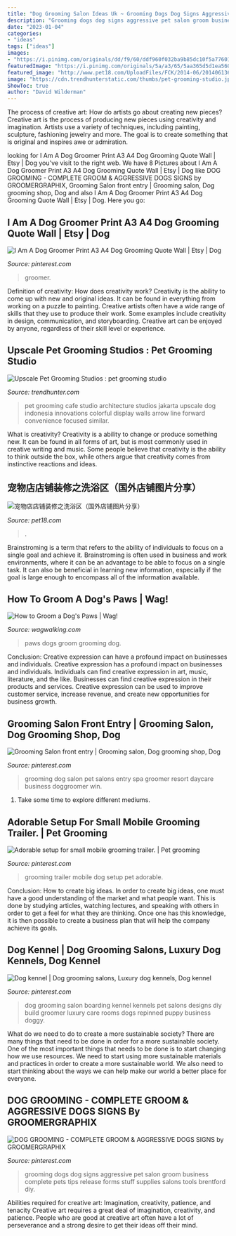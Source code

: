 ```yaml
---
title: "Dog Grooming Salon Ideas Uk ~ Grooming Dogs Dog Signs Aggressive Pet Salon Groom Business Complete Pets Tips Release Forms Stuff Supplies Salons Tools Brentford Diy"
description: "Grooming dogs dog signs aggressive pet salon groom business complete pets tips release forms stuff supplies salons tools brentford diy"
date: "2023-01-04"
categories:
- "ideas"
tags: ["ideas"]
images:
- "https://i.pinimg.com/originals/dd/f9/60/ddf960f032ba9b85dc10f5a77601f5f2.jpg"
featuredImage: "https://i.pinimg.com/originals/5a/a3/65/5aa365d5d1ea56055542ee8d6b1eeb39.jpg"
featured_image: "http://www.pet18.com/UploadFiles/FCK/2014-06/201406136P8T22FP68.JPG"
image: "https://cdn.trendhunterstatic.com/thumbs/pet-grooming-studio.jpeg"
ShowToc: true
author: "David Wilderman"
---
```



The process of creative art: How do artists go about creating new pieces?
Creative art is the process of producing new pieces using creativity and imagination. Artists use a variety of techniques, including painting, sculpture, fashioning jewelry and more. The goal is to create something that is original and inspires awe or admiration.

	

		
looking for I Am A Dog Groomer Print A3 A4 Dog Grooming Quote Wall | Etsy | Dog you've visit to the right web. We have 8 Pictures about I Am A Dog Groomer Print A3 A4 Dog Grooming Quote Wall | Etsy | Dog like DOG GROOMING - COMPLETE GROOM &amp; AGGRESSIVE DOGS SIGNS by GROOMERGRAPHIX, Grooming Salon front entry | Grooming salon, Dog grooming shop, Dog and also I Am A Dog Groomer Print A3 A4 Dog Grooming Quote Wall | Etsy | Dog. Here you go:
		
    
## I Am A Dog Groomer Print A3 A4 Dog Grooming Quote Wall | Etsy | Dog

<img loading=lazy src="https://i.pinimg.com/originals/9e/1e/bf/9e1ebf7d88c5ef717e777417749e82c7.jpg" onerror="this.onerror=null;this.src='https://tse4.mm.bing.net/th?id=OIP.xP2j4e9NgIu2RH2OO3v6AAHaJ4&amp;pid=15.1';" alt="I Am A Dog Groomer Print A3 A4 Dog Grooming Quote Wall | Etsy | Dog">

_Source: pinterest.com_

>groomer. 

	

Definition of creativity: How does creativity work?
Creativity is the ability to come up with new and original ideas. It can be found in everything from working on a puzzle to painting. Creative artists often have a wide range of skills that they use to produce their work. Some examples include creativity in design, communication, and storyboarding. Creative art can be enjoyed by anyone, regardless of their skill level or experience.

    
## Upscale Pet Grooming Studios : Pet Grooming Studio

<img loading=lazy src="https://cdn.trendhunterstatic.com/thumbs/pet-grooming-studio.jpeg" onerror="this.onerror=null;this.src='https://tse3.mm.bing.net/th?id=OIP.dVbaudgtNzW4wRB5GP3pgwHaFY&amp;pid=15.1';" alt="Upscale Pet Grooming Studios : pet grooming studio">

_Source: trendhunter.com_

>pet grooming cafe studio architecture studios jakarta upscale dog indonesia innovations colorful display walls arrow line forward convenience focused similar. 

	

What is creativity?
Creativity is a ability to change or produce something new. It can be found in all forms of art, but is most commonly used in creative writing and music. Some people believe that creativity is the ability to think outside the box, while others argue that creativity comes from instinctive reactions and ideas.

    
## 宠物店店铺装修之洗浴区（国外店铺图片分享）

<img loading=lazy src="http://www.pet18.com/UploadFiles/FCK/2014-06/201406136P8T22FP68.JPG" onerror="this.onerror=null;this.src='https://tse3.mm.bing.net/th?id=OIP.jOvPDHLTlcz9we1RAvbA_AHaFj&amp;pid=15.1';" alt="宠物店店铺装修之洗浴区（国外店铺图片分享）">

_Source: pet18.com_

>. 

	

Brainstroming is a term that refers to the ability of individuals to focus on a single goal and achieve it. Brainstroming is often used in business and work environments, where it can be an advantage to be able to focus on a single task. It can also be beneficial in learning new information, especially if the goal is large enough to encompass all of the information available.

    
## How To Groom A Dog&#039;s Paws | Wag!

<img loading=lazy src="https://images.wagwalkingweb.com/media/grooming_guides/general/hero/1535550454.05/111.jpg" onerror="this.onerror=null;this.src='https://tse4.mm.bing.net/th?id=OIP.59jrJ7odn3Msn4BMUtyWcwHaC7&amp;pid=15.1';" alt="How to Groom a Dog&#039;s Paws | Wag!">

_Source: wagwalking.com_

>paws dogs groom grooming dog. 

	

Conclusion: Creative expression can have a profound impact on businesses and individuals.
Creative expression has a profound impact on businesses and individuals. Individuals can find creative expression in art, music, literature, and the like. Businesses can find creative expression in their products and services. Creative expression can be used to improve customer service, increase revenue, and create new opportunities for business growth.

    
## Grooming Salon Front Entry | Grooming Salon, Dog Grooming Shop, Dog

<img loading=lazy src="https://i.pinimg.com/originals/dd/f9/60/ddf960f032ba9b85dc10f5a77601f5f2.jpg" onerror="this.onerror=null;this.src='https://tse2.mm.bing.net/th?id=OIP.k4nzUfZXVMx4m3sqpLDU-QHaE8&amp;pid=15.1';" alt="Grooming Salon front entry | Grooming salon, Dog grooming shop, Dog">

_Source: pinterest.com_

>grooming dog salon pet salons entry spa groomer resort daycare business doggroomer win. 

	

1. Take some time to explore different mediums.

    
## Adorable Setup For Small Mobile Grooming Trailer. | Pet Grooming

<img loading=lazy src="https://i.pinimg.com/736x/ea/7d/1f/ea7d1f8f9621cd430c632b5a265cc558--pet-grooming-business-ideas.jpg" onerror="this.onerror=null;this.src='https://tse2.mm.bing.net/th?id=OIP.VHnz8M8Gw5SpfbSTyJ95rgHaJ4&amp;pid=15.1';" alt="Adorable setup for small mobile grooming trailer. | Pet grooming">

_Source: pinterest.com_

>grooming trailer mobile dog setup pet adorable. 

	

Conclusion: How to create big ideas.
In order to create big ideas, one must have a good understanding of the market and what people want. This is done by studying articles, watching lectures, and speaking with others in order to get a feel for what they are thinking. Once one has this knowledge, it is then possible to create a business plan that will help the company achieve its goals.

    
## Dog Kennel | Dog Grooming Salons, Luxury Dog Kennels, Dog Kennel

<img loading=lazy src="https://i.pinimg.com/originals/5a/a3/65/5aa365d5d1ea56055542ee8d6b1eeb39.jpg" onerror="this.onerror=null;this.src='https://tse4.mm.bing.net/th?id=OIP._X8nxLsclbMxdhTtsB_pmQHaFj&amp;pid=15.1';" alt="Dog kennel | Dog grooming salons, Luxury dog kennels, Dog kennel">

_Source: pinterest.com_

>dog grooming salon boarding kennel kennels pet salons designs diy build groomer luxury care rooms dogs repinned puppy business doggy. 

	

What do we need to do to create a more sustainable society?
There are many things that need to be done in order for a more sustainable society. One of the most important things that needs to be done is to start changing how we use resources. We need to start using more sustainable materials and practices in order to create a more sustainable world. We also need to start thinking about the ways we can help make our world a better place for everyone.

    
## DOG GROOMING - COMPLETE GROOM &amp; AGGRESSIVE DOGS SIGNS By GROOMERGRAPHIX

<img loading=lazy src="https://i.pinimg.com/originals/5f/d9/8e/5fd98e3e1aa518a87b74c9836621b2f2.jpg" onerror="this.onerror=null;this.src='https://tse4.mm.bing.net/th?id=OIP.AfwM5InniyGaWD-PFuhbyQHaKJ&amp;pid=15.1';" alt="DOG GROOMING - COMPLETE GROOM &amp; AGGRESSIVE DOGS SIGNS by GROOMERGRAPHIX">

_Source: pinterest.com_

>grooming dogs dog signs aggressive pet salon groom business complete pets tips release forms stuff supplies salons tools brentford diy. 

	

Abilities required for creative art: Imagination, creativity, patience, and tenacity
Creative art requires a great deal of imagination, creativity, and patience. People who are good at creative art often have a lot of perseverance and a strong desire to get their ideas off their mind.

